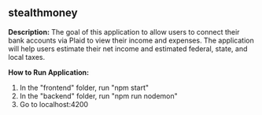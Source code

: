 ## stealthmoney ##

**Description:**
The goal of this application to allow users to connect their bank accounts via Plaid to view their income and expenses. The application will help users estimate their net income and estimated federal, state, and local taxes.

**How to Run Application:**
1. In the "frontend" folder, run "npm start"
2. In the "backend" folder, run "npm run nodemon"
3. Go to localhost:4200
